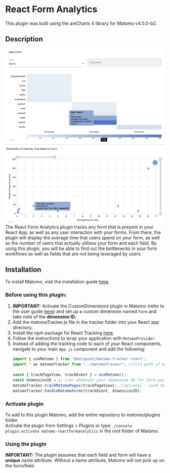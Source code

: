 # React Form Analytics

This plugin was built using the amCharts 4 library for Matomo v4.0.0-b2.

## Description 
![UI](./images/UI.png)
![UI2](./images/UI2.png)
The React Form Analytics plugin tracks any form that is present in your React App, as well as any user interaction with your forms. 
From there, the plugin will display the average time that users spend on your form, 
as well as the number of users that actually utilizes your form and each field. 
By using this plugin, you will be able to find out the bottlenecks in your form workflows as well as fields that are not being leveraged by users.  

## Installation
To install Matomo, visit the installation guide [here](https://matomo.org/docs/installation/).

### Before using this plugin:  
1) **IMPORTANT:** Activate the CustomDimensions plugin in Matomo (refer to the user guide [here](https://matomo.org/docs/custom-dimensions/))
and set up a custom dimension named `Form` and take note of the **dimension ID**.
2) Add the matomoTracker.js file in the tracker folder into your React app directory.
3) Install the npm package for React Tracking [here](https://www.npmjs.com/package/@datapunt/matomo-tracker-react).  
4) Follow the instructions to wrap your application with `MatomoProvider`.  
5) Instead of adding the tracking code to each of your React components, navigate to your main `App.js` component and add the 
following:  
    ```javascript
    import { useMatomo } from '@datapunt/matomo-tracker-react';
    import * as matomoTracker from "../matomoTracker"; //file path of wherever the matomoTracker.js file was stored
    
    const { trackPageView, trackEvent } = useMatomo();  
    const dimensionID = 1; //or whatever your dimension ID for Form was
    matomoTracker.trackMatomoPages(trackPageView); //optional - used to track pages  
    matomoTracker.handleMatomoForms(trackEvent, dimensionID);
    ```

### Activate plugin
To add to this plugin Matomo, add the entire repository to matomo/plugins folder.  
Activate the plugin from Settings > Plugins or type
`./console plugin:activate matomo-reactformanalytics` in the root folder of Matomo.

### Using the plugin

**IMPORTANT:** The plugin assumes that each field and form will have a **unique** name
attribute. Without a name attribute, Matomo will not pick up on the form/field.